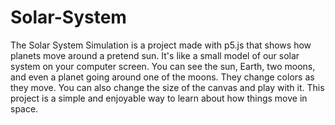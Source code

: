 # Solar-System

The Solar System Simulation is a project made with p5.js that shows how planets move around a pretend sun. 
It's like a small model of our solar system on your computer screen. You can see the sun, Earth, two moons, and even a planet going around one of the moons. 
They change colors as they move. You can also change the size of the canvas and play with it. 
This project is a simple and enjoyable way to learn about how things move in space.
